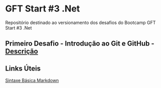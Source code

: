 # GFT Start #3 .Net
Repositório destinado ao versionamento dos desafios do Bootcamp GFT Start #3 .Net

## Primeiro Desafio - Introdução ao Git e GitHub - [Descrição](https://github.com/amarildolucena/GFT-Start3-DotNet/blob/main/DesafioGitHub/README.md)


## Links Úteis
[Sintaxe Básica Markdown](https://www.markdownguide.org/basic-syntax/)